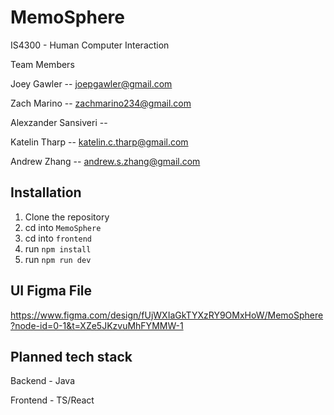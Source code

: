 # MemoSphere

IS4300 - Human Computer Interaction

Team Members

Joey Gawler -- joepgawler@gmail.com

Zach Marino -- zachmarino234@gmail.com

Alexzander Sansiveri --

Katelin Tharp -- katelin.c.tharp@gmail.com

Andrew Zhang -- andrew.s.zhang@gmail.com

## Installation

1. Clone the repository
2. cd into ```MemoSphere```
3. cd into ```frontend```
4. run ```npm install```
5. run ```npm run dev```

## UI Figma File

https://www.figma.com/design/fUjWXIaGkTYXzRY9OMxHoW/MemoSphere?node-id=0-1&t=XZe5JKzvuMhFYMMW-1

## Planned tech stack

Backend - Java

Frontend - TS/React

